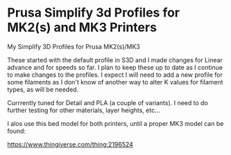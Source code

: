# Prusa Simplify 3d Profiles for MK2(s) and MK3 Printers
My Simplify 3D Profiles for Prusa MK2(s)/MK3

These started with the default profile in S3D and I made changes for Linear advance and for speeds so far.  I plan to keep these up to date as I continue to make changes to the profiles.  I expect I will need to add a new profile for some filaments as I don't know of another way to alter K values for filament types, as will be needed.

Currrently tuned for Detail and PLA (a couple of variants).   I need to do further testing for other materials, layer heights, etc...

I alos use this bed model for both printers, until a proper MK3 model can be found:

https://www.thingiverse.com/thing:2196524
